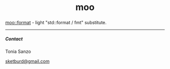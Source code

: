 <h1 align="center">moo</h1>


### 

[moo::format](https://ar13l-x07.github.io/moo/format.html)      - light "std::format / fmt" substitute.

---

<p align="left">
<h5 align="left">Contact</h5>

<p>Tonia Sanzo 
  
  sketburd@gmail.com
</p>

